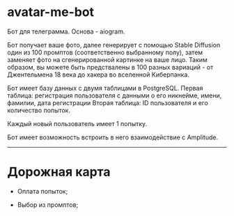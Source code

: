 # avatar-me-bot
Бот для телеграмма. Основа - aiogram.

Бот получает ваше фото, далее генерирует с помощью Stable Diffusion один из 100 промптов (соответственно выбранному полу), затем заменяет фото на сгенерированной картинке на ваше лицо. Таким образом, вы можете быть предствалены в 100 разных вариаций - от Джентельмена 18 века до хакера во вселенной Киберпанка.

Бот имеет базу данных с двумя таблицами в PostgreSQL.
Первая таблица: регистрация пользователя с данными о его никнейме, имени, фамилии, дата регистрации
Вторая таблица: ID пользователя и его количество попыток.

Каждый новый пользователь имеет 1 попытку.

Бот имеет возможность встроить в него взаимодействие с Amplitude.

---
# Дорожная карта

- Оплата попыток;

- Выбор из промптов;
